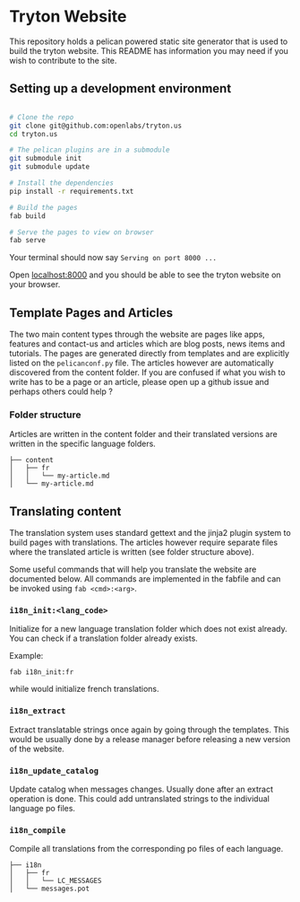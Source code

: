 # Tryton Website

This repository holds a pelican powered static site generator
that is used to build the tryton website. This README has
information you may need if you wish to contribute to the
site.

## Setting up a development environment

```bash

# Clone the repo
git clone git@github.com:openlabs/tryton.us
cd tryton.us

# The pelican plugins are in a submodule
git submodule init
git submodule update

# Install the dependencies
pip install -r requirements.txt

# Build the pages
fab build

# Serve the pages to view on browser
fab serve
```

Your terminal should now say `Serving on port 8000 ...`

Open [localhost:8000](http://localhost:8000) and you should 
be able to see the tryton website on your browser.

## Template Pages and Articles

The two main content types through the website are pages
like apps, features and contact-us and articles which are
blog posts, news items and tutorials. The pages are generated
directly from templates and are explicitly listed on the
`pelicanconf.py` file. The articles however are automatically
discovered from the content folder. If you are confused if
what you wish to write has to be a page or an article, please
open up a github issue and perhaps others could help ?

### Folder structure

Articles are written in the content folder and their translated
versions are written in the specific language folders.

```
├── content
│   ├── fr
│   │   └── my-article.md
│   └── my-article.md
```

## Translating content

The translation system uses standard gettext and the jinja2
plugin system to build pages with translations. The articles
however require separate files where the translated article
is written (see folder structure above).

Some useful commands that will help you translate the website
are documented below. All commands are implemented in the fabfile
and can be invoked using `fab <cmd>:<arg>`.

### `i18n_init:<lang_code>`

Initialize for a new language translation folder which
does not exist already. You can check if a translation
folder already exists.

Example:

`fab i18n_init:fr`

while would initialize french translations.

### `i18n_extract`

Extract translatable strings once again by going through
the templates. This would be usually done by a release
manager before releasing a new version of the website.

### `i18n_update_catalog`

Update catalog when messages changes. Usually done after
an extract operation is done. This could add untranslated
strings to the individual language po files.

### `i18n_compile`

Compile all translations from the corresponding po files
of each language.

```
├── i18n
│   ├── fr
│   │   └── LC_MESSAGES
│   └── messages.pot
```
